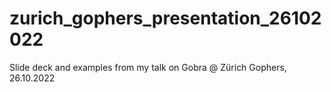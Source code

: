 # zurich_gophers_presentation_26102022
Slide deck and examples from my talk on Gobra @ Zürich Gophers, 26.10.2022
